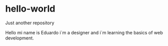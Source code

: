 # hello-world
Just another repository

Hello
  mi name is Eduardo i´m a designer and i´m learning the basics of web development.
